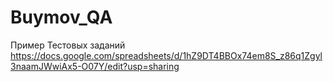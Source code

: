 # Buymov_QA
Пример Тестовых заданий
https://docs.google.com/spreadsheets/d/1hZ9DT4BBOx74em8S_z86q1Zgyl3naamJWwiAx5-O07Y/edit?usp=sharing
